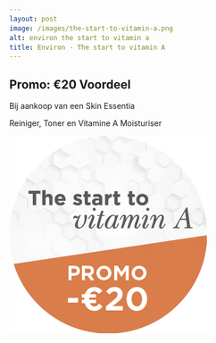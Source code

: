 ```yaml
---
layout: post
image: /images/the-start-to-vitamin-a.png
alt: environ the start to vitamin a
title: Environ - The start to vitamin A
---
```


## Promo: &euro;20 Voordeel

Bij aankoop van een Skin Essentia

Reiniger, Toner en Vitamine A Moisturiser

![Skin Essentia](/images/skin-essentia-promo.png "Logo Title Text 1")
